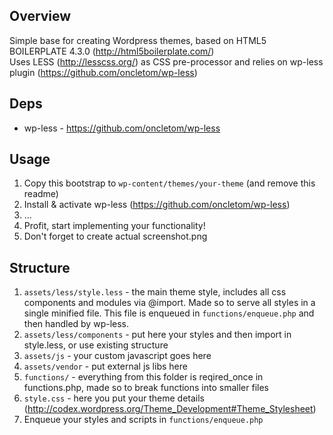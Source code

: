 ## Overview
Simple base for creating Wordpress themes, based on HTML5 BOILERPLATE 4.3.0 (http://html5boilerplate.com/)  
Uses LESS (http://lesscss.org/) as CSS pre-processor and relies on wp-less plugin (https://github.com/oncletom/wp-less)

## Deps
* wp-less - https://github.com/oncletom/wp-less

## Usage
1. Copy this bootstrap to `wp-content/themes/your-theme` (and remove this readme)
2. Install & activate wp-less (https://github.com/oncletom/wp-less)
3. ...
4. Profit, start implementing your functionality!
5. Don't forget to create actual screenshot.png

## Structure
1. `assets/less/style.less` - the main theme style, includes all css components and modules via @import. 
Made so to serve all styles in a single minified file. This file is enqueued in `functions/enqueue.php` and then handled by wp-less.
2. `assets/less/components` - put here your styles and then import in style.less, or use existing structure
3. `assets/js` - your custom javascript goes here
4. `assets/vendor` - put external js libs here
5. `functions/` - everything from this folder is reqired_once in functions.php, made so to break functions into smaller files
6. `style.css` - here you put your theme details (http://codex.wordpress.org/Theme_Development#Theme_Stylesheet)
7. Enqueue your styles and scripts in `functions/enqueue.php`
